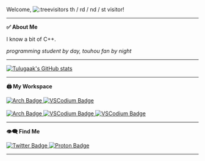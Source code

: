 Welcome, ![:treevisitors](https://count.getloli.com/@treevisitors?name=treevisitors&theme=booru-touhoulat&padding=7&offset=0&align=top&scale=1&pixelated=1&darkmode=auto) th 
/ rd / nd / st visitor!

---
**✅ About Me**

I know a bit of C++.

*programming student by day, touhou fan by night*

---

[![Tulugaak's GitHub stats](https://github-readme-stats.vercel.app/api?username=tulugaak)](https://github.com/anuraghazra/github-readme-stats)

---

**🖨️ My Workspace**

<div id="badges">
  <a href="https://archlinux.org/">
    <img src="https://img.shields.io/badge/Arch_Linux-4B4B4B?style=for-the-badge&logo=archlinux&logoColor=blue" alt="Arch Badge"/>
  </a>
  <a href="https://vscodium.com/">
    <img src="https://img.shields.io/badge/VSCodium-4B4B4B?style=for-the-badge&logo=vscodium&logoColor=blue" alt="VSCodium Badge"/>
  </a>
</div><br/>

<div id="badges">
  <a href="https://lenovo.com/">
    <img src="https://img.shields.io/badge/Thinkpad_P52-CF3434?style=for-the-badge&logo=lenovo&logoColor=white" alt="Arch Badge"/>
  </a>
  <a href="https://intel.com/">
    <img src="https://img.shields.io/badge/i7_8750H-blue?style=for-the-badge&logo=intel&logoColor=white" alt="VSCodium Badge"/>
  </a>
  <a href="https://nvidia.com/">
    <img src="https://img.shields.io/badge/Quadro_P1000-green?style=for-the-badge&logo=nvidia&logoColor=white" alt="VSCodium Badge"/>
  </a>
</div>

---

**👁️‍🗨️ Find Me**

<div id="badges">
  <a href="https://x.com/tulugaak1">
    <img src="https://img.shields.io/badge/My_Xwitter-blue?style=for-the-badge&logo=x&logoColor=white" alt="Twitter Badge"/>
  </a>
  <a href="mailto:astronaut898@proton.me">
    <img src="https://img.shields.io/badge/Email_Me-purple?style=for-the-badge&logo=protonmail&logoColor=white" alt="Proton Badge"/>
  </a>
</div>

---
